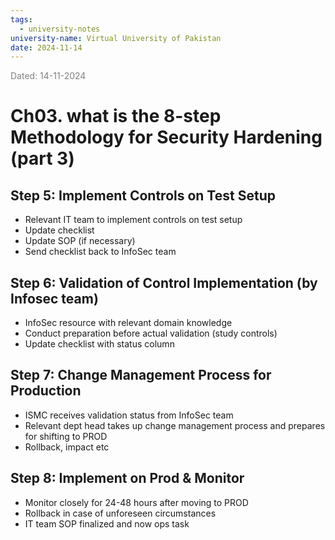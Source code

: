 ```yaml
---
tags:
  - university-notes
university-name: Virtual University of Pakistan
date: 2024-11-14
---
```


<span style="color: gray;">Dated: 14-11-2024</span>

# Ch03. what is the 8-step Methodology for Security Hardening (part 3)

## Step 5: Implement Controls on Test Setup

- Relevant IT team to implement controls on test setup
- Update checklist
- Update SOP (if necessary)
- Send checklist back to InfoSec team

## Step 6: Validation of Control Implementation (by Infosec team)

- InfoSec resource with relevant domain knowledge
- Conduct preparation before actual validation (study controls)
- Update checklist with status column

## Step 7: Change Management Process for Production

- ISMC receives validation status from InfoSec team
- Relevant dept head takes up change management process and prepares for shifting to PROD
- Rollback, impact etc

## Step 8: Implement on Prod & Monitor

- Monitor closely for 24-48 hours after moving to PROD
- Rollback in case of unforeseen circumstances
- IT team SOP finalized and now ops task